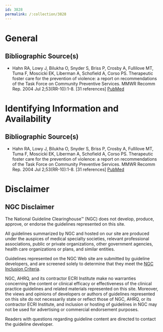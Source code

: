 ```yaml
---
id: 3828
permalink: /:collection/3828
---
```


# General

## Bibliographic Source(s)

- Hahn RA, Lowy J, Bilukha O, Snyder S, Briss P, Crosby A, Fullilove MT, Tuma F, Moscicki EK, Liberman A, Schofield A, Corso PS. Therapeutic foster care for the prevention of violence: a report on recommendations of the Task Force on Community Preventive Services. MMWR Recomm Rep. 2004 Jul 2;53(RR-10):1-8. [31 references] [ PubMed ](http://www.ncbi.nlm.nih.gov/entrez/query.fcgi?cmd=Retrieve&db=pubmed&dopt=Abstract&list_uids=15229410)

# Identifying Information and Availability

## Bibliographic Source(s)

- Hahn RA, Lowy J, Bilukha O, Snyder S, Briss P, Crosby A, Fullilove MT, Tuma F, Moscicki EK, Liberman A, Schofield A, Corso PS. Therapeutic foster care for the prevention of violence: a report on recommendations of the Task Force on Community Preventive Services. MMWR Recomm Rep. 2004 Jul 2;53(RR-10):1-8. [31 references] [ PubMed ](http://www.ncbi.nlm.nih.gov/entrez/query.fcgi?cmd=Retrieve&db=pubmed&dopt=Abstract&list_uids=15229410)

# Disclaimer

## NGC Disclaimer

The National Guideline Clearinghouse™ (NGC) does not develop, produce, approve, or endorse the guidelines represented on this site.

All guidelines summarized by NGC and hosted on our site are produced under the auspices of medical specialty societies, relevant professional associations, public or private organizations, other government agencies, health care organizations or plans, and similar entities.

Guidelines represented on the NGC Web site are submitted by guideline developers, and are screened solely to determine that they meet the [NGC Inclusion Criteria](/help-and-about/summaries/inclusion-criteria).

NGC, AHRQ, and its contractor ECRI Institute make no warranties concerning the content or clinical efficacy or effectiveness of the clinical practice guidelines and related materials represented on this site. Moreover, the views and opinions of developers or authors of guidelines represented on this site do not necessarily state or reflect those of NGC, AHRQ, or its contractor ECRI Institute, and inclusion or hosting of guidelines in NGC may not be used for advertising or commercial endorsement purposes.

Readers with questions regarding guideline content are directed to contact the guideline developer.

